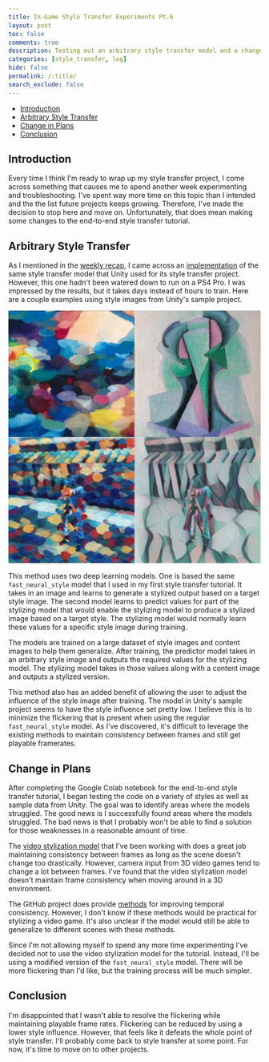 ```yaml
---
title: In-Game Style Transfer Experiments Pt.6
layout: post
toc: false
comments: true
description: Testing out an arbitrary style transfer model and a change in plans for the end-to-end style transfer tutorial.
categories: [style_transfer, log]
hide: false
permalink: /:title/
search_exclude: false
---
```


* [Introduction](#introduction)
* [Arbitrary Style Transfer](#arbitrary-style-transfer)
* [Change in Plans](#change-in-plans)
* [Conclusion](#conclusion)

## Introduction

Every time I think I'm ready to wrap up my style transfer project, I come across something that causes me to spend another week experimenting and troubleshooting. I've spent way more time on this topic than I intended and the the list future projects keeps growing. Therefore, I've made the decision to stop here and move on. Unfortunately, that does mean making some changes to the end-to-end style transfer tutorial.

## Arbitrary Style Transfer

As I mentioned in the [weekly recap](https://christianjmills.com/Weekly-Recap-3/), I came across an [implementation](https://colab.research.google.com/github/tensorflow/hub/blob/master/examples/colab/tf2_arbitrary_image_stylization.ipynb) of the same style transfer model that Unity used for its style transfer project. However, this one hadn't been watered down to run on a PS4 Pro. I was impressed by the results, but it takes days instead of hours to train. Here are a couple examples using style images from Unity's sample project.

![arbitrary-style-transfer-3](..\images\in-game-style-transfer-experiments\part-6\arbitrary-style-transfer-3.jpg)

This method uses two deep learning models. One is based the same `fast_neural_style` model that I used in my first style transfer tutorial. It takes in an image and learns to generate a stylized output based on a target style image. The second model learns to predict values for part of the stylizing model that would enable the stylizing model to produce a stylized image based on a target style. The stylizing model would normally learn these values for a specific style image during training.

The models are trained on a large dataset of style images and content images to help them generalize. After training, the predictor model takes in an arbitrary style image and outputs the required values for the stylizing model. The stylizing model takes in those values along with a content image and outputs a stylized version. 

This method also has an added benefit of allowing the user to adjust the influence of the style image after training. The model in Unity's sample project seems to have the style influence set pretty low. I believe this is to minimize the flickering that is present when using the regular `fast_neural_style` model. As I've discovered, it's difficult to leverage the existing methods to maintain consistency between frames and still get playable framerates.

## Change in Plans

After completing the Google Colab notebook for the end-to-end style transfer tutorial, I began testing the code on a variety of styles as well as sample data from Unity. The goal was to identify areas where the models struggled. The good news is I successfully found areas where the models struggled. The bad news is that I probably won't be able to find a solution for those weaknesses in a reasonable amount of time.

The [video stylization model](https://github.com/OndrejTexler/Few-Shot-Patch-Based-Training) that I've been working with does a great job maintaining consistency between frames as long as the scene doesn't change too drastically. However, camera input from 3D video games tend to change a lot between frames. I've found that the video stylization model doesn't maintain frame consistency when moving around in a 3D environment. 

The GitHub project does provide [methods](https://github.com/OndrejTexler/Few-Shot-Patch-Based-Training#temporal-consistency-optional) for improving temporal consistency. However, I don't know if these methods would be practical for stylizing a video game. It's also unclear if the model would still be able to generalize to different scenes with these methods. 

Since I'm not allowing myself to spend any more time experimenting I've decided not to use the video stylization model for the tutorial. Instead, I'll be using a modified version of the `fast_neural_style` model. There will be more flickering than I'd like, but the training process will be much simpler.

## Conclusion

I'm disappointed that I wasn't able to resolve the flickering while maintaining playable frame rates. Flickering can be reduced by using a lower style influence. However, that feels like it defeats the whole point of style transfer. I'll probably come back to style transfer at some point.  For now, it's time to move on to other projects.